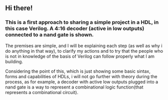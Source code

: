 ## Hi there!

### This is a first approach to sharing a simple project in a HDL, in this case Verilog. A 4:16 decoder (active in low outputs) connected to a nand gate is shown.


The premises are simple, and I will be explaining each step (as well as why i do anything in that way), to clarify my actions and to try that the people who is not in knowledge of the basis of Verilog can follow properly what I am building.

Considering the point of this, which is just showing some basic sintax, forms and capabilities of HDLs, i  will not go further with theory during the process, as for example, a decoder with active low outputs plugged into a nand gate is a way to represent a combinational logic function(that represents a combinational circuit).
